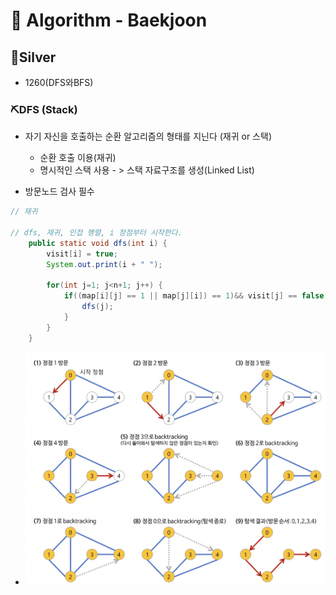 # 🧸 Algorithm - Baekjoon


## 📍Silver
- 1260(DFS와BFS)
### ⛏DFS (Stack)

- 자기 자신을 호출하는 순환 알고리즘의 형태를 지닌다 (재귀 or 스택)
  - 순환 호출 이용(재귀)
  - 명시적인 스택 사용 - > 스택 자료구조를 생성(Linked List)

- 방문노드 검사 필수

```java
// 재귀

// dfs, 재귀, 인접 행렬, i 정점부터 시작한다.
    public static void dfs(int i) {
		visit[i] = true;
		System.out.print(i + " ");
		
		for(int j=1; j<n+1; j++) {
			if((map[i][j] == 1 || map[j][i]) == 1)&& visit[j] == false) {
				dfs(j);
			}
		}
	}
```

- <img src="../Image/DFS.png" weight = "300">